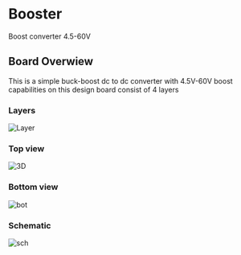 # Booster
Boost converter 4.5-60V
## Board Overwiew
This is a simple buck-boost dc to dc converter with 4.5V-60V boost capabilities on this design board consist of 4 layers

### Layers
![Layer](https://user-images.githubusercontent.com/121053019/210188479-e3fe175e-1820-4f3c-aca9-fa1a11a4f15d.png)

### Top view
![3D](https://user-images.githubusercontent.com/121053019/210188461-16f3ad54-325b-4b0d-af95-b08b6f05c389.png)

### Bottom view
![bot](https://user-images.githubusercontent.com/121053019/210188477-46ee4ffd-fd63-42a3-b25c-a78df54dbcf7.png)


### Schematic
![sch](https://user-images.githubusercontent.com/121053019/210188582-b482775e-e0e3-49d0-b3b7-5cbd5632fa7b.png)
